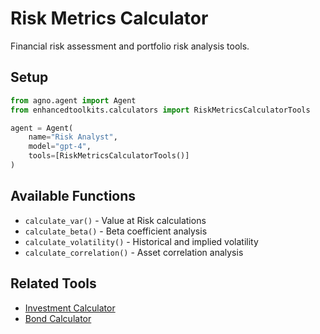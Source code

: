 # Risk Metrics Calculator

Financial risk assessment and portfolio risk analysis tools.

## Setup

```python
from agno.agent import Agent
from enhancedtoolkits.calculators import RiskMetricsCalculatorTools

agent = Agent(
    name="Risk Analyst",
    model="gpt-4",
    tools=[RiskMetricsCalculatorTools()]
)
```

## Available Functions

- `calculate_var()` - Value at Risk calculations
- `calculate_beta()` - Beta coefficient analysis
- `calculate_volatility()` - Historical and implied volatility
- `calculate_correlation()` - Asset correlation analysis

## Related Tools

- [Investment Calculator](investment.md)
- [Bond Calculator](bond.md)